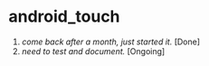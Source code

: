# android_touch
1. *come back after a month, just started it.* [Done]
2. *need to test and document.* [Ongoing]
